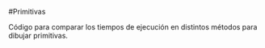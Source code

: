 #Primitivas

Código para comparar los tiempos de ejecución en distintos métodos para dibujar primitivas.
